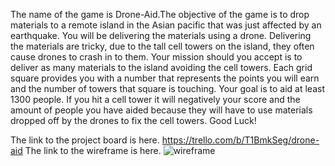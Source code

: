The name of the game is Drone-Aid.The objective of the game is to drop materials to a remote island in the Asian pacific that was just affected by an earthquake. You will be delivering the materials using a drone. Delivering the materials are tricky, due to the tall cell towers on the island, they often cause drones to crash in to them.
Your mission should you accept is to deliver  as many materials to the island avoiding the cell towers. Each grid square provides you with a number that represents the points you will earn and the number of towers that square is touching. Your goal is to aid at least 1300 people. If you hit a cell tower it will negatively your score and the amount of people you have aided because they will have to use materials dropped off by the drones to fix the cell towers.
Good Luck!

The link to the project board is here. https://trello.com/b/T1BmkSeg/drone-aid 
The link to the wireframe is here. ![wireframe](WIREFRAME.png)
 
